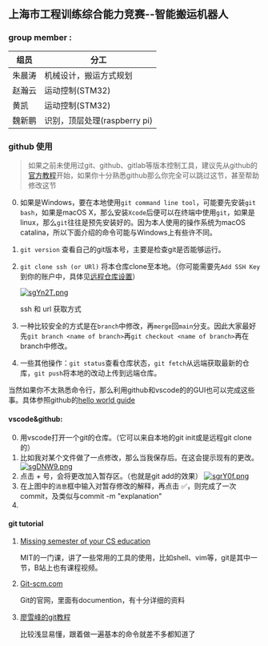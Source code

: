 ## 上海市工程训练综合能力竞赛--智能搬运机器人
### group member :
组员|分工
---|---
朱晨涛|机械设计，搬运方式规划
赵瀚云|运动控制(STM32)
黄凯|运动控制(STM32)
魏新鹏|识别，顶层处理(raspberry pi)

### github 使用

> 如果之前未使用过git、github、gitlab等版本控制工具，建议先从github的[官方教程](https://guides.github.com/activities)开始，如果你十分熟悉github那么你完全可以跳过这节，甚至帮助修改这节​​ 

0. 如果是Windows，要在本地使用`git command line tool`，可能要先安装`git bash`，如果是macOS X，那么安装`Xcode`后便可以在终端中使用`git`，如果是linux，那么`git`往往是预先安装好的。因为本人使用的操作系统为macOS catalina，所以下面介绍的命令可能与Windows上有些许不同。

1. `git version` 查看自己的git版本号，主要是检查git是否能够运行。

2. `git clone ssh (or URl)` 将本仓库clone至本地。（你可能需要先`Add SSH Key`到你的账户中，具体见[远程仓库设置](https://www.liaoxuefeng.com/wiki/896043488029600/896954117292416)）

   [![sgYn2T.png](https://s3.ax1x.com/2021/01/19/sgYn2T.png)](https://imgchr.com/i/sgYn2T)

   ssh 和 url 获取方式

3. 一种比较安全的方式是在`branch`中修改，再`merge`回`main`分支。因此大家最好先`git branch <name of branch>`再`git checkout <name of branch>`再在branch中修改。

4. 一些其他操作：`git status`查看仓库状态，`git fetch`从远端获取最新的仓库，`git push`将本地的改动上传到远端仓库。

当然如果你不太熟悉命令行，那么利用github和vscode的的GUI也可以完成这些事。具体参照github的[hello world guide](https://guides.github.com/activities/hello-world/)

#### vscode&github: 
0. 用vscode打开一个git的仓库。（它可以来自本地的git init或是远程git clone的）
1. 比如我对某个文件做了一点修改，那么当我保存后。在这会提示现有的更改。
   [![sgDNW9.png](https://s3.ax1x.com/2021/01/19/sgDNW9.png)](https://imgchr.com/i/sgDNW9)
2. 点击 + 号，会将更改加入暂存区。（也就是git add的效果）
   [![sgrY0f.png](https://s3.ax1x.com/2021/01/19/sgrY0f.png)](https://imgchr.com/i/sgrY0f)
3. 在上图中的`消息`框中输入对暂存修改的解释，再点击 :white_check_mark:，则完成了一次commit，及类似与commit -m "explanation"
4. 
#### git tutorial

1. [Missing semester of your CS education](https://missing.csail.mit.edu)

   MIT的一门课，讲了一些常用的工具的使用，比如shell、vim等，git是其中一节，B站上也有课程视频。

2. [Git-scm.com](https://git-scm.com)

   Git的官网，里面有documention，有十分详细的资料

3. [廖雪峰的git教程](https://www.liaoxuefeng.com/wiki/896043488029600)

   比较浅显易懂，跟着做一遍基本的命令就差不多都知道了

